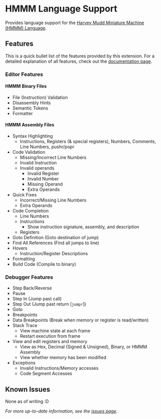 # HMMM Language Support

Provides language support for the [Harvey Mudd Miniature Machine (HMMM) Language](https://www.cs.hmc.edu/~cs5grad/cs5/hmmm/documentation/documentation.html).

## Features

This is a quick bullet list of the features provided by this extension. For a detailed explanation of all features, check out the [documentation page](https://github.com/CoolSpy3/hmmm-language-support/blob/main/docs/README.md).

### Editor Features

#### HMMM Binary Files
* File (Instruction) Validation
* Disassembly Hints
* Semantic Tokens
* Formatter

#### HMMM Assembly Files
* Syntax Highlighting
	* Instructions, Registers (& special registers), Numbers, Comments, Line Numbers, pushr/popr
* Code Validation
	* Missing/Incorrect Line Numbers
	* Invalid Instruction
	* Invalid operands
		* Invalid Register
		* Invalid Number
		* Missing Operand
		* Extra Operands
* Quick Fixes
	* Incorrect/Missing Line Numbers
	* Extra Operands
* Code Completion
	* Line Numbers
	* Instructions
		* Show instruction signature, assembly, and description
	* Registers
* Goto Definition (Goto destination of jump)
* Find All References (Find all jumps to line)
* Hovers
	* Instruction/Register Descriptions
* Formatting
* Build Code (Compile to binary)

### Debugger Features
* Step Back/Reverse
* Pause
* Step In (Jump past call)
* Step Out (Jump past return [`jumpr`])
* Goto
* Breakpoints
* Data Breakpoints (Break when memory or register is read/written)
* Stack Trace
	* View machine state at each frame
	* Restart execution from frame
* View and edit registers and memory
	* View as Hex, Decimal (Signed & Unsigned), Binary, or HMMM Assembly
	* View whether memory has been modified
* Exceptions
	* Invalid Instructions/Memory accesses
	* Code Segment Accesses

## Known Issues

None as of writing :D

*For more up-to-date information, see the [issues page](https://github.com/CoolSpy3/hmmm-language-support/issues).*

